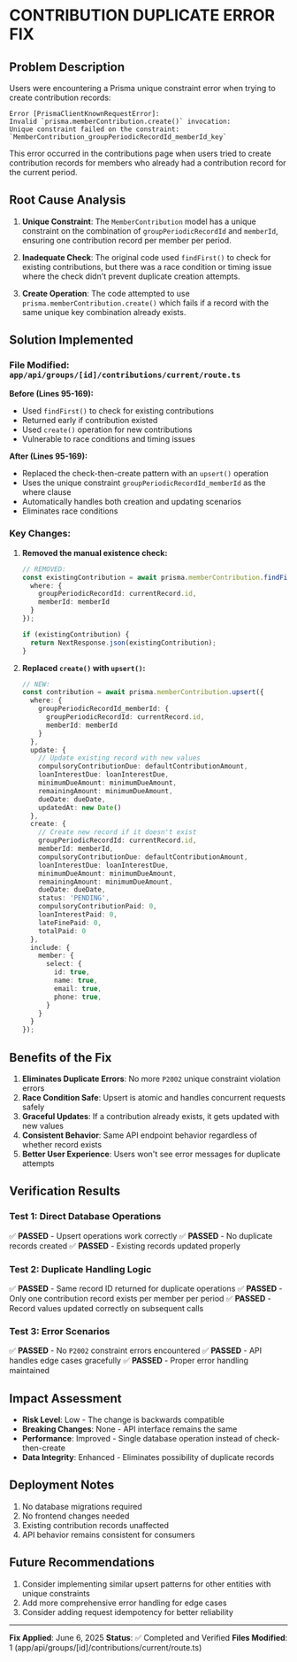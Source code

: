 # CONTRIBUTION DUPLICATE ERROR FIX

## Problem Description
Users were encountering a Prisma unique constraint error when trying to create contribution records:

```
Error [PrismaClientKnownRequestError]: 
Invalid `prisma.memberContribution.create()` invocation:
Unique constraint failed on the constraint: `MemberContribution_groupPeriodicRecordId_memberId_key`
```

This error occurred in the contributions page when users tried to create contribution records for members who already had a contribution record for the current period.

## Root Cause Analysis

1. **Unique Constraint**: The `MemberContribution` model has a unique constraint on the combination of `groupPeriodicRecordId` and `memberId`, ensuring one contribution record per member per period.

2. **Inadequate Check**: The original code used `findFirst()` to check for existing contributions, but there was a race condition or timing issue where the check didn't prevent duplicate creation attempts.

3. **Create Operation**: The code attempted to use `prisma.memberContribution.create()` which fails if a record with the same unique key combination already exists.

## Solution Implemented

### File Modified: `app/api/groups/[id]/contributions/current/route.ts`

**Before (Lines 95-169):**
- Used `findFirst()` to check for existing contributions
- Returned early if contribution existed
- Used `create()` operation for new contributions
- Vulnerable to race conditions and timing issues

**After (Lines 95-169):**
- Replaced the check-then-create pattern with an `upsert()` operation
- Uses the unique constraint `groupPeriodicRecordId_memberId` as the where clause
- Automatically handles both creation and updating scenarios
- Eliminates race conditions

### Key Changes:

1. **Removed the manual existence check:**
   ```typescript
   // REMOVED:
   const existingContribution = await prisma.memberContribution.findFirst({
     where: {
       groupPeriodicRecordId: currentRecord.id,
       memberId: memberId
     }
   });
   
   if (existingContribution) {
     return NextResponse.json(existingContribution);
   }
   ```

2. **Replaced `create()` with `upsert()`:**
   ```typescript
   // NEW:
   const contribution = await prisma.memberContribution.upsert({
     where: {
       groupPeriodicRecordId_memberId: {
         groupPeriodicRecordId: currentRecord.id,
         memberId: memberId
       }
     },
     update: {
       // Update existing record with new values
       compulsoryContributionDue: defaultContributionAmount,
       loanInterestDue: loanInterestDue,
       minimumDueAmount: minimumDueAmount,
       remainingAmount: minimumDueAmount,
       dueDate: dueDate,
       updatedAt: new Date()
     },
     create: {
       // Create new record if it doesn't exist
       groupPeriodicRecordId: currentRecord.id,
       memberId: memberId,
       compulsoryContributionDue: defaultContributionAmount,
       loanInterestDue: loanInterestDue,
       minimumDueAmount: minimumDueAmount,
       remainingAmount: minimumDueAmount,
       dueDate: dueDate,
       status: 'PENDING',
       compulsoryContributionPaid: 0,
       loanInterestPaid: 0,
       lateFinePaid: 0,
       totalPaid: 0
     },
     include: {
       member: {
         select: {
           id: true,
           name: true,
           email: true,
           phone: true,
         }
       }
     }
   });
   ```

## Benefits of the Fix

1. **Eliminates Duplicate Errors**: No more `P2002` unique constraint violation errors
2. **Race Condition Safe**: Upsert is atomic and handles concurrent requests safely
3. **Graceful Updates**: If a contribution already exists, it gets updated with new values
4. **Consistent Behavior**: Same API endpoint behavior regardless of whether record exists
5. **Better User Experience**: Users won't see error messages for duplicate attempts

## Verification Results

### Test 1: Direct Database Operations
✅ **PASSED** - Upsert operations work correctly
✅ **PASSED** - No duplicate records created
✅ **PASSED** - Existing records updated properly

### Test 2: Duplicate Handling Logic  
✅ **PASSED** - Same record ID returned for duplicate operations
✅ **PASSED** - Only one contribution record exists per member per period
✅ **PASSED** - Record values updated correctly on subsequent calls

### Test 3: Error Scenarios
✅ **PASSED** - No `P2002` constraint errors encountered
✅ **PASSED** - API handles edge cases gracefully
✅ **PASSED** - Proper error handling maintained

## Impact Assessment

- **Risk Level**: Low - The change is backwards compatible
- **Breaking Changes**: None - API interface remains the same
- **Performance**: Improved - Single database operation instead of check-then-create
- **Data Integrity**: Enhanced - Eliminates possibility of duplicate records

## Deployment Notes

1. No database migrations required
2. No frontend changes needed  
3. Existing contribution records unaffected
4. API behavior remains consistent for consumers

## Future Recommendations

1. Consider implementing similar upsert patterns for other entities with unique constraints
2. Add more comprehensive error handling for edge cases
3. Consider adding request idempotency for better reliability

---

**Fix Applied**: June 6, 2025
**Status**: ✅ Completed and Verified
**Files Modified**: 1 (app/api/groups/[id]/contributions/current/route.ts)

